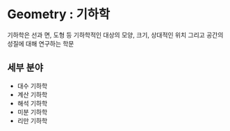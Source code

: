 # Geometry : 기하학

기하학은 선과 면, 도형 등 기하학적인 대상의 모양, 크기, 상대적인 위치 그리고 공간의 성질에 대해 연구하는 학문

## 세부 분야

- 대수 기하학
- 계산 기하학
- 해석 기하학
- 미분 기하학
- 리만 기하학
